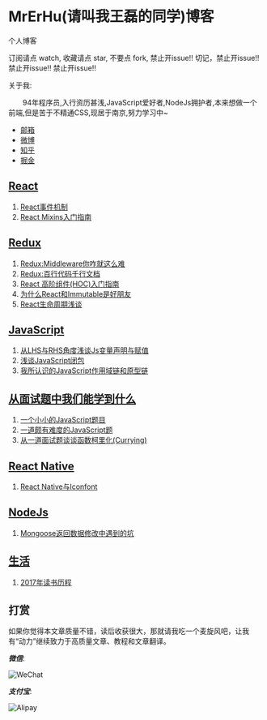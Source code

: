 # MrErHu(请叫我王磊的同学)博客

个人博客

订阅请点 watch, 收藏请点 star, 不要点 fork, 禁止开issue!! 切记，禁止开issue!! 禁止开issue!! 禁止开issue!!

关于我:

　　94年程序员,入行资历甚浅,JavaScript爱好者,NodeJs拥护者,本来想做一个前端,但是苦于不精通CSS,现居于南京,努力学习中~

- [邮箱](mailto:wanglei_cs@163.com)
- [微博](http://weibo.com/wanglei0934)
- [知乎](https://www.zhihu.com/people/mrerhu/activities)
- [掘金](https://juejin.im/user/576e377bd342d30057c2e265)

## [React](https://github.com/MrErHu/MrErHu/issues?q=is%3Aopen+is%3Aissue+label%3AReact)

1. [React事件机制](https://github.com/MrErHu/MrErHu/issues/6)
2. [React Mixins入门指南](https://github.com/MrErHu/MrErHu/issues/5)

## [Redux](https://github.com/MrErHu/MrErHu/issues?q=is%3Aopen+is%3Aissue+label%3ARedux)

1. [Redux:Middleware你咋就这么难](https://github.com/MrErHu/MrErHu/issues/7)
2. [Redux:百行代码千行文档](https://github.com/MrErHu/MrErHu/issues/1)
3. [React 高阶组件(HOC)入门指南](https://github.com/MrErHu/MrErHu/issues/4)
4. [为什么React和Immutable是好朋友](https://github.com/MrErHu/MrErHu/issues/3)
5. [React生命周期浅谈](https://github.com/MrErHu/MrErHu/issues/2)

## [JavaScript](https://github.com/MrErHu/MrErHu/issues?q=is%3Aopen+is%3Aissue+label%3AJavaScript)

1. [从LHS与RHS角度浅谈Js变量声明与赋值](https://github.com/MrErHu/MrErHu/issues/12)
2. [浅谈JavaScript闭包](https://github.com/MrErHu/MrErHu/issues/11)
3. [我所认识的JavaScript作用域链和原型链](https://github.com/MrErHu/blog/issues/16)

## [从面试题中我们能学到什么](https://github.com/MrErHu/MrErHu/issues?q=is%3Aissue+is%3Aopen+label%3A%E4%BB%8E%E9%9D%A2%E8%AF%95%E9%A2%98%E4%B8%AD%E6%88%91%E4%BB%AC%E8%83%BD%E5%AD%A6%E5%88%B0%E4%BB%80%E4%B9%88)

1. [一个小小的JavaScript题目](https://github.com/MrErHu/MrErHu/issues/10)
2. [一道颇有难度的JavaScript题](https://github.com/MrErHu/MrErHu/issues/9)
3. [从一道面试题谈谈函数柯里化(Currying)](https://github.com/MrErHu/MrErHu/issues/8)

## [React Native](https://github.com/MrErHu/blog/labels/React%20Native)

1. [React Native与Iconfont](https://github.com/MrErHu/blog/issues/15)

## [NodeJs](https://github.com/MrErHu/MrErHu/issues?q=is%3Aissue+is%3Aopen+label%3ANodeJs)

1. [Mongoose返回数据修改中遇到的坑](https://github.com/MrErHu/MrErHu/issues/13)

## [生活](https://github.com/MrErHu/MrErHu/issues?q=is%3Aopen+is%3Aissue+label%3A%E7%94%9F%E6%B4%BB)

1. [2017年读书历程](https://github.com/MrErHu/MrErHu/issues/14)


## 打赏

  如果你觉得本文章质量不错，读后收获很大，那就请我吃一个麦旋风吧，让我有“动力”继续致力于高质量文章、教程和文章翻译。

  ***微信***:

  ![WeChat](http://omaqpbodr.bkt.clouddn.com/Wechat.jpeg?imageView2/3/w/200/h/200/q/75|imageslim)

  ***支付宝***:

  ![Alipay](http://omaqpbodr.bkt.clouddn.com/Alipay.jpeg?imageView2/3/w/200/h/200/q/75|imageslim)